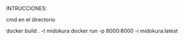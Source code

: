 INTRUCCIONES:

cmd en el directorio

docker build . -t midokura
docker run -p 8000:8000 -i midokura:latest